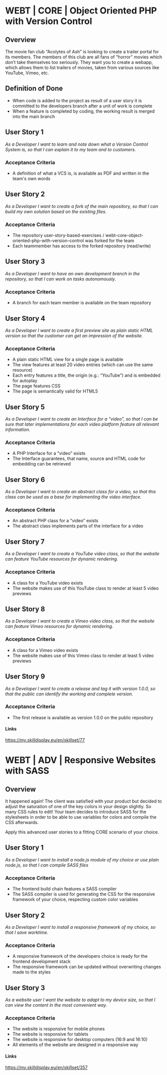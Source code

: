 # WEBT | CORE | Object Oriented PHP with Version Control

## Overview
The movie fan club “Acolytes of Ash” is looking to create a trailer portal for its members. The members of this club are all fans of “horror” movies which don’t take themselves too seriously.
They want you to create a webapp, which allows them to list trailers of movies, taken from various sources like YouTube, Vimeo, etc.

## Definition of Done
- When code is added to the project as result of a user story it is committed to the developers branch after a unit of work is complete
- When a feature is completed by coding, the working result is merged into the main branch

## User Story 1
*As a Developer I want to learn and note down what a Version Control System is, so that I can explain it to my team and to customers.*

### Acceptance Criteria
- A definition of what a VCS is, is available as PDF and written in the team's own words

## User Story 2
*As a Developer I want to create a fork of the main repository, so that I can build my own solution based on the existing files.*

### Acceptance Criteria
- The repository user-story-based-exercises
/
webt-core-object-oriented-php-with-version-control was forked for the team
- Each teammember has access to the forked repository (read/write)

## User Story 3
*As a Developer I want to have an own development branch in the repository, so that I can work on tasks autonomously.*

### Acceptance Criteria
- A branch for each team member is available on the team repository

## User Story 4
*As a Developer I want to create a first preview site as plain static HTML version so that the customer can get an impression of the website.*

### Acceptance Criteria
- A plain static HTML view for a single page is available
- The view features at least 20 video entries (which can use the same resource)
- Each entry features a title, the origin (e.g.: “YouTube”) and is embedded for autoplay
- The page features CSS
- The page is semantically valid for HTML5

## User Story 5
*As a Developer I want to create an Interface for a “video”, so that I can be sure that later implementations for each video platform feature all relevant information.*

### Acceptance Criteria
- A PHP Interface for a “video” exists
- The Interface guarantees, that name, source and HTML code for embedding can be retrieved

## User Story 6
*As a Developer I want to create an abstract class for a video, so that this class can be used as a base for implementing the video interface.*

### Acceptance Criteria
- An abstract PHP class for a “video” exists
- The abstract class implements parts of the interface for a video

## User Story 7
*As a Developer I want to create a YouTube video class, so that the website can feature YouTube resources for dynamic rendering.*

### Acceptance Criteria
- A class for a YouTube video exists
- The website makes use of this YouTube class to render at least 5 video previews

## User Story 8
*As a Developer I want to create a Vimeo video class, so that the website can feature Vimeo resources for dynamic rendering.*

### Acceptance Criteria
- A class for a Vimeo video exists
- The website makes use of this Vimeo class to render at least 5 video previews

## User Story 9
*As a Developer I want to create a release and tag it with version 1.0.0, so that the public can identify the working and complete version.*

### Acceptance Criteria
- The first release is available as version 1.0.0 on the public repository

#### Links
https://my.skilldisplay.eu/en/skillset/77


# WEBT | ADV | Responsive Websites with SASS

## Overview
It happened again! The client was satisfied with your product but decided to adjust the saturation of one of the key colors in your design slightly. So many CSS rules to edit! Your team decides to introduce SASS for the stylesheets in order to be able to use variables for colors and compile the CSS afterwards.

Apply this advanced user stories to a fitting CORE scenario of your choice.

## User Story 1
*As a Developer I want to install a node.js module of my choice or use plain node.js, so that I can compile SASS files*

### Acceptance Criteria
- The frontend build chain features a SASS compiler
- The SASS compiler is used for generating the CSS for the responsive framework of your choice, respecting custom color variables

## User Story 2
*As a Developer I want to install a responsive framework of my choice, so that I save worktime.*

### Acceptance Criteria
- A responsive framework of the developers choice is ready for the frontend development stack
- The responsive framework can be updated without overwriting changes made to the styles

## User Story 3
*As a website user I want the website to adapt to my device size, so that I can view the content in the most convenient way.*

### Acceptance Criteria
- The website is responsive for mobile phones
- The website is responsive for tablets
- The website is responsive for desktop computers (16:9 and 16:10)
- All elements of the website are designed in a responsive way

#### Links
https://my.skilldisplay.eu/en/skillset/357

